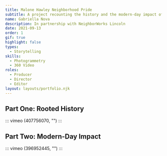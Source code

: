 ```yaml
---
title: Malone Hawley Neighborhood Pride
subtitle: A project recounting the history and the modern-day impact of the Malone/Hawley Neighborhood
name: Gabriella Nova
description: In partnership with NeighborWorks Lincoln
date: 2021-09-13
order: 1
gif: true
highlight: false
types:
  - Storytelling
skills:
  - Photogrammetry
  - 360 Video
roles:
  - Producer
  - Director
  - Editor
layout: layouts/portfolio.njk
---
```


<copy-wrap class="grid-center sm:grid-center md:grid-center">

## Part One: Rooted History

</copy-wrap>

<div class="grid-center sm:grid-center md:col-start-1 md:col-end-6">

::: vimeo (407756070, "") :::

</div>

<copy-wrap class="grid-center sm:grid-center md:grid-center">

## Part Two: Modern-Day Impact

</copy-wrap>

<div class="grid-center sm:grid-center md:col-start-1 md:col-end-6">

::: vimeo (396952445, "") :::

</div>